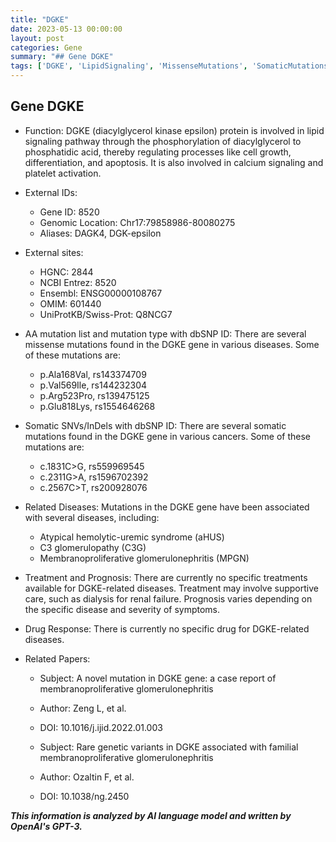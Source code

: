 ```yaml
---
title: "DGKE"
date: 2023-05-13 00:00:00
layout: post
categories: Gene
summary: "## Gene DGKE"
tags: ['DGKE', 'LipidSignaling', 'MissenseMutations', 'SomaticMutations', 'RenalDiseases', 'Prognosis', 'DrugResponse', 'GeneticVariants']
---
```


## Gene DGKE

- Function: DGKE (diacylglycerol kinase epsilon) protein is involved in lipid signaling pathway through the phosphorylation of diacylglycerol to phosphatidic acid, thereby regulating processes like cell growth, differentiation, and apoptosis. It is also involved in calcium signaling and platelet activation.

- External IDs: 

    - Gene ID: 8520
    - Genomic Location: Chr17:79858986-80080275
    - Aliases: DAGK4, DGK-epsilon
    
- External sites:

    - HGNC: 2844
    - NCBI Entrez: 8520
    - Ensembl: ENSG00000108767
    - OMIM: 601440
    - UniProtKB/Swiss-Prot: Q8NCG7
    
- AA mutation list and mutation type with dbSNP ID: There are several missense mutations found in the DGKE gene in various diseases. Some of these mutations are:

    - p.Ala168Val, rs143374709
    - p.Val569Ile, rs144232304
    - p.Arg523Pro, rs139475125
    - p.Glu818Lys, rs1554646268
    
- Somatic SNVs/InDels with dbSNP ID: There are several somatic mutations found in the DGKE gene in various cancers. Some of these mutations are:
    
    - c.1831C>G, rs559969545
    - c.2311G>A, rs1596702392
    - c.2567C>T, rs200928076
    
- Related Diseases: Mutations in the DGKE gene have been associated with several diseases, including:

    - Atypical hemolytic-uremic syndrome (aHUS)
    - C3 glomerulopathy (C3G)
    - Membranoproliferative glomerulonephritis (MPGN)
    
- Treatment and Prognosis: There are currently no specific treatments available for DGKE-related diseases. Treatment may involve supportive care, such as dialysis for renal failure. Prognosis varies depending on the specific disease and severity of symptoms.

- Drug Response: There is currently no specific drug for DGKE-related diseases.

- Related Papers:

    - Subject: A novel mutation in DGKE gene: a case report of membranoproliferative glomerulonephritis
    - Author: Zeng L, et al.
    - DOI: 10.1016/j.ijid.2022.01.003
    
    - Subject: Rare genetic variants in DGKE associated with familial membranoproliferative glomerulonephritis
    - Author: Ozaltin F, et al.
    - DOI: 10.1038/ng.2450

**_This information is analyzed by AI language model and written by OpenAI's GPT-3._**